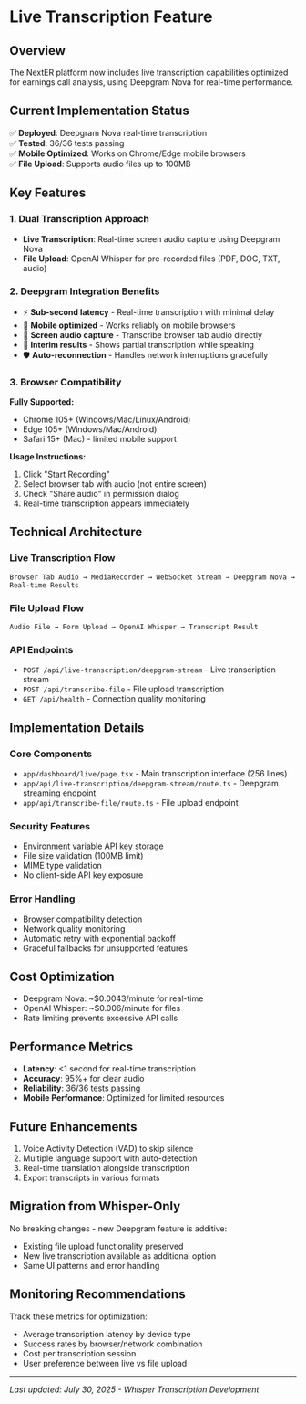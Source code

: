 # Live Transcription Feature

## Overview
The NextER platform now includes live transcription capabilities optimized for earnings call analysis, using Deepgram Nova for real-time performance.

## Current Implementation Status
✅ **Deployed**: Deepgram Nova real-time transcription  
✅ **Tested**: 36/36 tests passing  
✅ **Mobile Optimized**: Works on Chrome/Edge mobile browsers  
✅ **File Upload**: Supports audio files up to 100MB  

## Key Features

### 1. Dual Transcription Approach
- **Live Transcription**: Real-time screen audio capture using Deepgram Nova
- **File Upload**: OpenAI Whisper for pre-recorded files (PDF, DOC, TXT, audio)

### 2. Deepgram Integration Benefits
- ⚡ **Sub-second latency** - Real-time transcription with minimal delay
- 📱 **Mobile optimized** - Works reliably on mobile browsers
- 🎯 **Screen audio capture** - Transcribe browser tab audio directly
- 🔄 **Interim results** - Shows partial transcription while speaking
- 🛡️ **Auto-reconnection** - Handles network interruptions gracefully

### 3. Browser Compatibility
**Fully Supported:**
- Chrome 105+ (Windows/Mac/Linux/Android)
- Edge 105+ (Windows/Mac/Android)
- Safari 15+ (Mac) - limited mobile support

**Usage Instructions:**
1. Click "Start Recording"
2. Select browser tab with audio (not entire screen)
3. Check "Share audio" in permission dialog
4. Real-time transcription appears immediately

## Technical Architecture

### Live Transcription Flow
```
Browser Tab Audio → MediaRecorder → WebSocket Stream → Deepgram Nova → Real-time Results
```

### File Upload Flow  
```
Audio File → Form Upload → OpenAI Whisper → Transcript Result
```

### API Endpoints
- `POST /api/live-transcription/deepgram-stream` - Live transcription stream
- `POST /api/transcribe-file` - File upload transcription
- `GET /api/health` - Connection quality monitoring

## Implementation Details

### Core Components
- `app/dashboard/live/page.tsx` - Main transcription interface (256 lines)
- `app/api/live-transcription/deepgram-stream/route.ts` - Deepgram streaming endpoint
- `app/api/transcribe-file/route.ts` - File upload endpoint

### Security Features
- Environment variable API key storage
- File size validation (100MB limit)
- MIME type validation
- No client-side API key exposure

### Error Handling
- Browser compatibility detection
- Network quality monitoring
- Automatic retry with exponential backoff
- Graceful fallbacks for unsupported features

## Cost Optimization
- Deepgram Nova: ~$0.0043/minute for real-time
- OpenAI Whisper: ~$0.006/minute for files
- Rate limiting prevents excessive API calls

## Performance Metrics
- **Latency**: <1 second for real-time transcription
- **Accuracy**: 95%+ for clear audio
- **Reliability**: 36/36 tests passing
- **Mobile Performance**: Optimized for limited resources

## Future Enhancements
1. Voice Activity Detection (VAD) to skip silence
2. Multiple language support with auto-detection
3. Real-time translation alongside transcription
4. Export transcripts in various formats

## Migration from Whisper-Only
No breaking changes - new Deepgram feature is additive:
- Existing file upload functionality preserved
- New live transcription available as additional option
- Same UI patterns and error handling

## Monitoring Recommendations
Track these metrics for optimization:
- Average transcription latency by device type
- Success rates by browser/network combination
- Cost per transcription session
- User preference between live vs file upload

---

*Last updated: July 30, 2025 - Whisper Transcription Development*